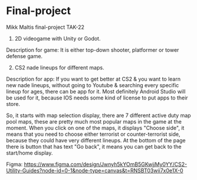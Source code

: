 # Final-project

Mikk Maltis final-project TAK-22

1. 2D videogame with Unity or Godot.

Description for game: It is either top-down shooter, platformer or tower defense game. 

2. CS2 nade lineups for different maps.

Description for app: If you want to get better at CS2 & you want to learn new nade lineups, without going to Youtube & searching every specific lineup for ages, there can be app for it. Most definitely Android Studio will be used for it, because IOS needs some kind of license to put apps to their store.

So, it starts with map selection display, there are 7 different active duty map pool maps, these are pretty much most popular maps in the game at the moment. When you click on one of the maps, it displays "Choose side", it means that you need to choose either terrorist or counter-terrorist side, because they could have very different lineups. At the bottom of the page there is button that has text "Go back", it means you can get back to the start/home display.



Figma: https://www.figma.com/design/Jwnyh5kYOmB5GKwjjMy0YY/CS2-Utility-Guides?node-id=0-1&node-type=canvas&t=RNSBT03wii7x0e1X-0
